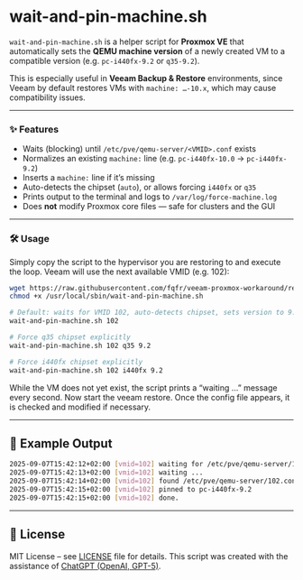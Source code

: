 # wait-and-pin-machine.sh


`wait-and-pin-machine.sh` is a helper script for **Proxmox VE** that automatically sets the **QEMU machine version** of a newly created VM to a compatible version (e.g. `pc-i440fx-9.2` or `q35-9.2`).

This is especially useful in **Veeam Backup & Restore** environments, since Veeam by default restores VMs with `machine: …-10.x`, which may cause compatibility issues.

---

### ✨ Features

- Waits (blocking) until `/etc/pve/qemu-server/<VMID>.conf` exists
- Normalizes an existing `machine:` line (e.g. `pc-i440fx-10.0` → `pc-i440fx-9.2`)
- Inserts a `machine:` line if it’s missing
- Auto-detects the chipset (`auto`), or allows forcing `i440fx` or `q35`
- Prints output to the terminal and logs to `/var/log/force-machine.log`
- Does **not** modify Proxmox core files — safe for clusters and the GUI

---

### 🛠️ Usage

Simply copy the script to the hypervisor you are restoring to and execute the loop. Veeam will use the next available VMID (e.g. 102):

```bash
wget https://raw.githubusercontent.com/fqfr/veeam-proxmox-workaround/refs/heads/main/wait-and-pin-machine.sh -O /usr/local/sbin/wait-and-pin-machine.sh
chmod +x /usr/local/sbin/wait-and-pin-machine.sh 

# Default: waits for VMID 102, auto-detects chipset, sets version to 9.2
wait-and-pin-machine.sh 102

# Force q35 chipset explicitly
wait-and-pin-machine.sh 102 q35 9.2

# Force i440fx chipset explicitly
wait-and-pin-machine.sh 102 i440fx 9.2
```

While the VM does not yet exist, the script prints a “waiting …” message every second.
Now start the veeam restore.
Once the config file appears, it is checked and modified if necessary. 

---

## 🧾 Example Output
```bash
2025-09-07T15:42:12+02:00 [vmid=102] waiting for /etc/pve/qemu-server/102.conf ...
2025-09-07T15:42:13+02:00 [vmid=102] waiting ...
2025-09-07T15:42:14+02:00 [vmid=102] found /etc/pve/qemu-server/102.conf
2025-09-07T15:42:15+02:00 [vmid=102] pinned to pc-i440fx-9.2
2025-09-07T15:42:15+02:00 [vmid=102] done.
```
---

## 📄 License

MIT License – see [LICENSE](LICENSE) file for details.
This script was created with the assistance of [ChatGPT (OpenAI, GPT-5)](https://openai.com/).
